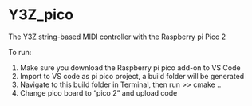 # Y3Z_pico
The Y3Z string-based MIDI controller with the Raspberry pi Pico 2

To run:
1. Make sure you download the Raspberry pi pico add-on to VS Code
2. Import to VS code as pi pico project, a build folder will be generated
3. Navigate to this build folder in Terminal, then run >> cmake ..
4. Change pico board to “pico 2” and upload code

